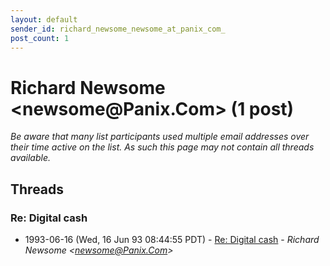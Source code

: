 ```yaml
---
layout: default
sender_id: richard_newsome_newsome_at_panix_com_
post_count: 1
---
```


# Richard Newsome <newsome<span>@</span>Panix.Com> (1 post)

_Be aware that many list participants used multiple email addresses over their time active on the list. As such this page may not contain all threads available._

## Threads

### Re: Digital cash
+ 1993-06-16 (Wed, 16 Jun 93 08:44:55 PDT) - [Re: Digital cash](/archive/1993/06/ed3f56f12943754e29773b6453aedd2490e9538f054fbbef873ed5381522a8ae) - _Richard Newsome \<newsome@Panix.Com\>_


